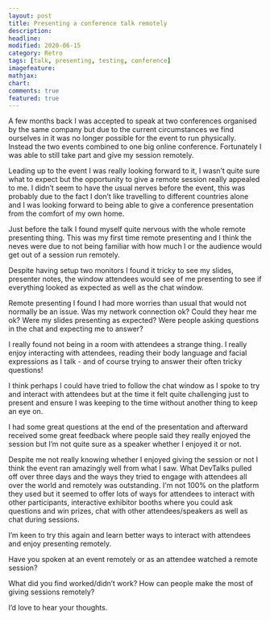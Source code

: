 ```yaml
---
layout: post
title: Presenting a conference talk remotely
description:
headline:
modified: 2020-06-15
category: Retro
tags: [talk, presenting, testing, conference]
imagefeature:
mathjax:
chart:
comments: true
featured: true
---
```


A few months back I was accepted to speak at two conferences organised by the same company but due to the current circumstances we find ourselves in it was no longer possible for the event to run physically. Instead the two events combined to one big online conference. Fortunately I was able to still take part and give my session remotely.

Leading up to the event I was really looking forward to it, I wasn’t quite sure what to expect but the opportunity to give a remote session really appealed to me. I didn’t seem to have the usual nerves before the event, this was probably due to the fact I don’t like travelling to different countries alone and I was looking forward to being able to give a conference presentation from the comfort of my own home.

Just before the talk I found myself quite nervous with the whole remote presenting thing. This was my first time remote presenting and I think the neves were due to not being familiar with how much I or the audience would get out of a session run remotely.

Despite having setup two monitors I found it tricky to see my slides, presenter notes, the window attendees would see of me presenting to see if everything looked as expected as well as the chat window.

Remote presenting I found I had more worries than usual that would not normally be an issue. Was my network connection ok? Could they hear me ok?  Were my slides presenting as expected? Were people asking questions in the chat and expecting me to answer?

I really found not being in a room with attendees a strange thing. I really enjoy interacting with attendees, reading their body language and facial expressions as I talk - and of course trying to answer their often tricky questions!

I think perhaps I could have tried to follow the chat window as I spoke to try and interact with attendees but at the time it felt quite challenging just to present and ensure I was keeping to the time without another thing to keep an eye on.

I had some great questions at the end of the presentation and afterward received some great feedback where people said they really enjoyed the session but I’m not quite sure as a speaker whether I enjoyed it or not.

Despite me not really knowing whether I enjoyed giving the session or not I think the event ran amazingly well from what I saw. What DevTalks pulled off over three days and the ways they tried to engage with attendees all over the world and remotely was outstanding. I'm not 100% on the platform they used but it seemed to offer lots of ways for attendees to interact with other participants, interactive exhibitor booths where you could ask questions and win prizes, chat with other attendees/speakers as well as chat during sessions.

I’m keen to try this again and learn better ways to interact with attendees and enjoy presenting remotely.

Have you spoken at an event remotely or as an attendee watched a remote session?

What did you find worked/didn’t work? How can people make the most of giving sessions remotely?

I’d love to hear your thoughts.
